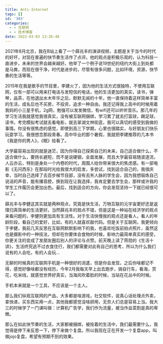 ```yaml
---
title: Anti-Internet
tags: []
id: '303'
categories:
  - - 互联网
  - - 技术博客
date: 2022-03-03 13:26:48
---
```


2021年8月北京，我在B站上看了一个薛兆丰的演讲视频，主题是关于当今的时代的好坏，对现在普遍的快节奏生活作了点评。他的观点是积极乐观的，认为科技一直进步，未来的世界会越来越好。他举了一个例子说19世纪的纽约大街上到处都是马粪，而现在很干净，时代是进步的，尽管有很多问题，比如环境，资源，快节奏的生活等等。

2015年在我是歌手的节目里，李建火了，因为他的生活方式很独特，不使用互联网，仅有一部可以用来打电话与发短信的电话，他的生活更加的真实，读书，弹琴，品茶，在他退出水木年华之后，默默无闻的十年，他一直保持着这样简单丰富的生活，成名后也不买房，不投资，追求一种自由。我还记得我上高中的时候用着我妈的小三星手机，2g网，勉强可以发发微信，有wifi还可以听听音乐。那几年的学习生活我就感觉我很真实，没有被互联网捆绑，学习累了就去打篮球，踢足球，读书，考完模拟考试就去看电影，就去翠湖文林街逛，我可以真切的感受到我做的事情。你没有很焦虑的感觉，即使到高三下学期，心里也很踏实，与好朋友们快乐玩耍学习。我很想念那段青春。高中毕业的那个暑假，我就把李建推荐的几本书《我是你的男人》，《眠》给看了。

大学最容易出现的就是迷茫，因为你得自己探索自己的未来，自己适合做什么，不适合做什么，要扬长避短，而不是说硬钢，全面发展，而且大学最容易随波逐流，人云亦云，特别是身处一个内卷的时代，周围人给你带来很大的焦虑感。有一部电影《无问西东》在那段时光给我很大的启发，多尝试，找到适合自己的，我很庆幸，当时自己选择了去百步梯节目部，没有去🈶️人脉的学生会，因为我想锻炼自己说话的声音，能有播音腔，换到现在让我选择，我肯定要去学生会，那样或许我的学生工作履历会更加出色。最后，找到适合的方向，你会发现坚持一下就已经很可以了。

薛兆丰与李健这其实就是两种观点，究竟是快生活，万物互联的元宇宙更好还是返璞归真简单的生活更好。当然薛兆丰的观点不错，但是这是一种站在经济学的观点来看问题的，李健则更加具有生活性。对于生活快慢我的观点还是看人，看人的年龄阶段，看自己的爱好，比如，有的人就喜欢敲代码。但是关于互联网，我更倾向于李健，我前几天反思在互联网默默影响下的我，也喜欢吃饭前拍点照片，虽然这也是摄影中的一种技法，但却在你要体会食物的时候，影响力最简单真实的感受，你更关注的变成了发朋友圈后别人的评论与点赞。前天晚上读了蒋勋的《生活十讲》，生活终究逃不过衣食住行，我们都需要对此有自己的思考，所以为什么我们说有的人会吃，有的人会玩...

无聊的时候真的互联网手机是一种很好的消遣，但是你会发现，之后你啥都记不得，感觉好像啥都没有经历，今年2月我每天早上出去跑步，骑自行车，看海，赏花，吃米线，就感觉世界好真实，当海风吹着脸的时候，当站在花丛中的时候。

手机本来就是一个工具，不应该是一个主人。

那么我们纵观互联网的产品，大多都是啥游戏，社交软件，说真心话处理点外卖，拿快递，买东西实用一点，其他我都感觉没啥卵用，无奈人们总是容易上当。我大三的时候学了一门课叫做：计算机广告学，我们作为流量，被当作韭菜割是真的卑微。

那么在如此快节奏的生活，大家都被捆绑，被拴着的生活中，我们最需要什么，我觉得是停下来反思一下，停下来做个复盘。所以我现在正在开发一个复盘app，叫做jojo复盘，希望有预期不到的效果。